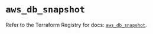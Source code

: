 # `aws_db_snapshot`

Refer to the Terraform Registry for docs: [`aws_db_snapshot`](https://registry.terraform.io/providers/hashicorp/aws/6.4.0/docs/resources/db_snapshot).

